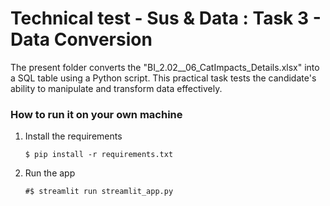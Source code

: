 # Technical test - Sus & Data : Task 3 - Data Conversion

The present folder converts the "BI_2.02__06_CatImpacts_Details.xlsx" into a SQL table using a Python script. 
This practical task tests the candidate's ability to manipulate and transform data effectively.

### How to run it on your own machine

1. Install the requirements

   ```
   $ pip install -r requirements.txt
   ```

2. Run the app

   ```
   #$ streamlit run streamlit_app.py
   ```
